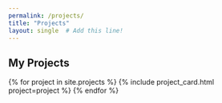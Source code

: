 ```yaml
---
permalink: /projects/
title: "Projects"
layout: single  # Add this line!
---
```


    

## My Projects

{% for project in site.projects %}
  {% include project_card.html project=project %}
{% endfor %}
